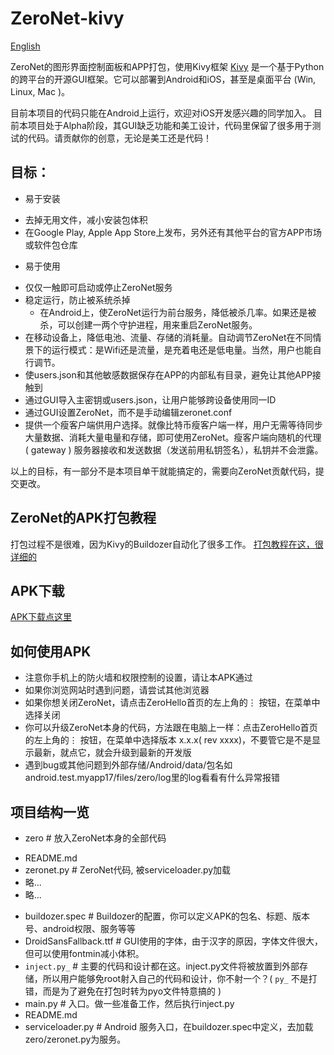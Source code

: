 # ZeroNet-kivy
[English](./README.md)

ZeroNet的图形界面控制面板和APP打包，使用Kivy框架
[Kivy](https://kivy.org) 是一个基于Python的跨平台的开源GUI框架。它可以部署到Android和iOS，甚至是桌面平台 (Win, Linux, Mac )。

目前本项目的代码只能在Android上运行，欢迎对iOS开发感兴趣的同学加入。
目前本项目处于Alpha阶段，其GUI缺乏功能和美工设计，代码里保留了很多用于测试的代码。请贡献你的创意，无论是美工还是代码！

## 目标：

* 易于安装
 - 去掉无用文件，减小安装包体积
 - 在Google Play, Apple App Store上发布，另外还有其他平台的官方APP市场或软件包仓库
* 易于使用
 - 仅仅一触即可启动或停止ZeroNet服务
 - 稳定运行，防止被系统杀掉
   + 在Android上，使ZeroNet运行为前台服务，降低被杀几率。如果还是被杀，可以创建一两个守护进程，用来重启ZeroNet服务。
 - 在移动设备上，降低电池、流量、存储的消耗量。自动调节ZeroNet在不同情景下的运行模式：是Wifi还是流量，是充着电还是低电量。当然，用户也能自行调节。
 - 使users.json和其他敏感数据保存在APP的内部私有目录，避免让其他APP接触到
 - 通过GUI导入主密钥或users.json，让用户能够跨设备使用同一ID
 - 通过GUI设置ZeroNet，而不是手动编辑zeronet.conf
 - 提供一个瘦客户端供用户选择。就像比特币瘦客户端一样，用户无需等待同步大量数据、消耗大量电量和存储，即可使用ZeroNet。瘦客户端向随机的代理 ( gateway ) 服务器接收和发送数据（发送前用私钥签名），私钥并不会泄露。

以上的目标，有一部分不是本项目单干就能搞定的，需要向ZeroNet贡献代码，提交更改。

## ZeroNet的APK打包教程

打包过程不是很难，因为Kivy的Buildozer自动化了很多工作。
[打包教程在这，很详细的](./Tutorial-of-packaging-APK-zh-cn.md)

## APK下载

[APK下载点这里](../../raw/master/dist/ZeroNet-0.2.3-debug.apk)

## 如何使用APK

* 注意你手机上的防火墙和权限控制的设置，请让本APK通过
* 如果你浏览网站时遇到问题，请尝试其他浏览器
* 如果你想关闭ZeroNet，请点击ZeroHello首页的左上角的⋮ 按钮，在菜单中选择关闭
* 你可以升级ZeroNet本身的代码，方法跟在电脑上一样：点击ZeroHello首页的左上角的⋮ 按钮，在菜单中选择版本 x.x.x( rev xxxx)，不要管它是不是显示最新，就点它，就会升级到最新的开发版
* 遇到bug或其他问题到外部存储/Android/data/包名如android.test.myapp17/files/zero/log里的log看看有什么异常报错

## 项目结构一览

* zero # 放入ZeroNet本身的全部代码
 - README.md
 - zeronet.py # ZeroNet代码, 被serviceloader.py加载
 - 略...
 - 略...
* buildozer.spec #  Buildozer的配置，你可以定义APK的包名、标题、版本号、android权限、服务等等
* DroidSansFallback.ttf # GUI使用的字体，由于汉字的原因，字体文件很大，但可以使用fontmin减小体积。
* `inject.py_`  # 主要的代码和设计都在这。inject.py文件将被放置到外部存储，所以用户能够免root射入自己的代码和设计，你不射一个？(  `py_`  不是打错，而是为了避免在打包时转为pyo文件特意搞的 )
* main.py # 入口。做一些准备工作，然后执行inject.py
* README.md
* serviceloader.py # Android 服务入口，在buildozer.spec中定义，去加载zero/zeronet.py为服务。
